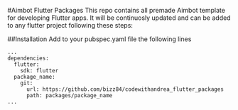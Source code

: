 #Aimbot Flutter Packages
This repo contains all premade Aimbot template for developing Flutter apps.
It will be continuosly updated and can be added to any flutter project following these steps:

##Installation
Add to your pubspec.yaml file the following lines

```
...
dependencies:
  flutter:
    sdk: flutter
  package_name:
    git:
      url: https://github.com/bizz84/codewithandrea_flutter_packages
      path: packages/package_name
...
```
